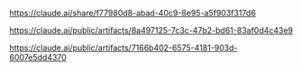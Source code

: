 https://claude.ai/share/f77980d8-abad-40c9-8e95-a5f903f317d6

https://claude.ai/public/artifacts/8a497125-7c3c-47b2-bd61-83af0d4c43e9


https://claude.ai/public/artifacts/7166b402-6575-4181-903d-6007e5dd4370
